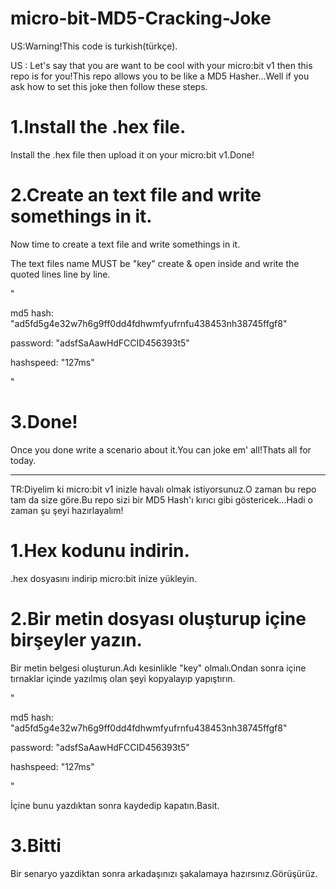 # micro-bit-MD5-Cracking-Joke

US:Warning!This code is turkish(türkçe).

US : Let's say that you are want to be cool with your micro:bit v1 then this repo is for you!This repo allows you to be like a MD5 Hasher...Well if you ask how to set this joke then follow these steps.

# 1.Install the .hex file.

Install the .hex file then upload it on your micro:bit v1.Done!

# 2.Create an text file and write somethings in it.

Now time to create a text file and write somethings in it.

The text files name MUST be "key" create & open inside and write the quoted lines line by line.

"

md5 hash: "ad5fd5g4e32w7h6g9ff0dd4fdhwmfyufrnfu438453nh38745ffgf8"

password: "adsfSaAawHdFCCID456393t5"

hashspeed: "127ms"

"

# 3.Done!

Once you done write a scenario about it.You can joke em' all!Thats all for today.


-----------------------------------------------------------------------------------------------------------------------------------------------------------------------


TR:Diyelim ki micro:bit v1 inizle havalı olmak istiyorsunuz.O zaman bu repo tam da size göre.Bu repo sizi bir MD5 Hash'ı kırıcı gibi göstericek...Hadi o zaman şu şeyi hazırlayalım!

# 1.Hex kodunu indirin.

.hex dosyasını indirip micro:bit inize yükleyin.

# 2.Bir metin dosyası oluşturup içine birşeyler yazın.

Bir metin belgesi oluşturun.Adı kesinlikle "key" olmalı.Ondan sonra içine tırnaklar içinde yazılmış olan şeyi kopyalayıp yapıştırın.

"

md5 hash: "ad5fd5g4e32w7h6g9ff0dd4fdhwmfyufrnfu438453nh38745ffgf8"

password: "adsfSaAawHdFCCID456393t5"

hashspeed: "127ms"

"

İçine bunu yazdıktan sonra kaydedip kapatın.Basit.

# 3.Bitti

Bir senaryo yazdiktan sonra arkadaşınızı şakalamaya hazırsınız.Görüşürüz.
